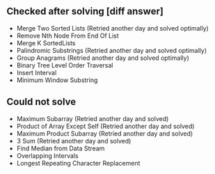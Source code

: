## Checked after solving [diff answer]

- Merge Two Sorted Lists (Retried another day and solved optimally)
- Remove Nth Node From End Of List
- Merge K SortedLists
- Palindromic Substrings (Retried another day and solved optimally)
- Group Anagrams (Retried another day and solved optimally)
- Binary Tree Level Order Traversal
- Insert Interval
- Minimum Window Substring

## Could not solve

- Maximum Subarray (Retried another day and solved)
- Product of Array Except Self (Retried another day and solved)
- Maximum Product Subarray (Retried another day and solved)
- 3 Sum (Retried another day and solved)
- Find Median from Data Stream
- Overlapping Intervals
- Longest Repeating Character Replacement
